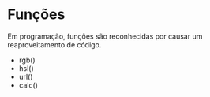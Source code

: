 # Funções

Em programação, funções são reconhecidas por causar um reaproveitamento de código.



* rgb()
* hsl()
* url()
* calc()


